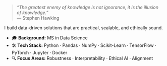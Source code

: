 > _“The greatest enemy of knowledge is not ignorance, it is the illusion of knowledge.”_  
> — Stephen Hawking  

I build data-driven solutions that are practical, scalable, and ethically sound. 
- 🎓 **Background:** MS in Data Science  
- 🛠️ **Tech Stack:** Python · Pandas · NumPy · Scikit-Learn · TensorFlow · PyTorch · Jupyter · Docker  
- 🔍 **Focus Areas:** Robustness · Interpretability · Ethical AI · Alignment  
